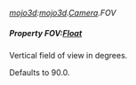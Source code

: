 _[mojo3d](../../modules/mojo3d/mojo3d-module.md):[mojo3d](../../modules/mojo3d/mojo3d-module.md).[Camera](../../modules/mojo3d/mojo3d-camera.md).FOV_
##### Property FOV:[Float](../../modules/wonkey/wonkey-types-float.md)
Vertical field of view in degrees.

Defaults to 90.0.
